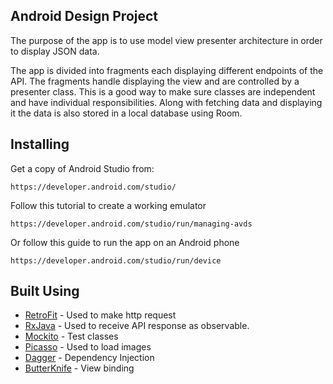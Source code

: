## Android Design Project

The purpose of the app is to use model view presenter architecture in order to display JSON data.

The app is divided into fragments each displaying different endpoints of the API. The fragments handle displaying the view and are controlled by a presenter class. This is a good way to make sure classes are independent and have individual responsibilities. Along with fetching data and displaying it the data is also stored in a local database using Room.

## Installing

Get a copy of Android Studio from:
```
https://developer.android.com/studio/
```
Follow this tutorial to create a working emulator
```
https://developer.android.com/studio/run/managing-avds
```
Or follow this guide to run the app on an Android phone
```
https://developer.android.com/studio/run/device
```
## Built Using
* [RetroFit](http://square.github.io/retrofit/) - Used to make http request
* [RxJava](https://github.com/ReactiveX/RxAndroid) - Used to receive API response as observable.
* [Mockito](http://site.mockito.org/) - Test classes
* [Picasso](http://square.github.io/picasso/) - Used to load images
* [Dagger](http://square.github.io/dagger/) - Dependency Injection
* [ButterKnife](http://jakewharton.github.io/butterknife/) - View binding
